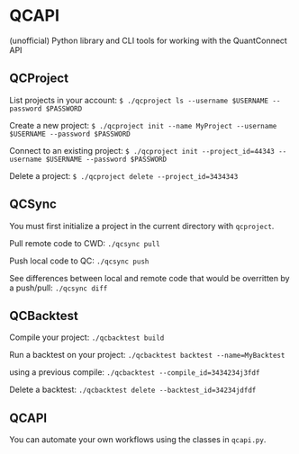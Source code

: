 # QCAPI
(unofficial) Python library and CLI tools for working with the QuantConnect API

## QCProject

List projects in your account: `$ ./qcproject ls --username $USERNAME --password $PASSWORD`

Create a new project: `$ ./qcproject init --name MyProject --username $USERNAME --password $PASSWORD`

Connect to an existing project: `$ ./qcproject init --project_id=44343 --username $USERNAME --password $PASSWORD`

Delete a project: `$ ./qcproject delete --project_id=3434343`

## QCSync

You must first initialize a project in the current directory with `qcproject`.

Pull remote code to CWD: `./qcsync pull`

Push local code to QC: `./qcsync push`

See differences between local and remote code that would be overritten by a push/pull: `./qcsync diff`

## QCBacktest

Compile your project: `./qcbacktest build`

Run a backtest on your project: `./qcbacktest backtest --name=MyBacktest`

using a previous compile: `./qcbacktest --compile_id=3434234j3fdf`

Delete a backtest: `./qcbacktest delete --backtest_id=34234jdfdf`

## QCAPI

You can automate your own workflows using the classes in `qcapi.py`.
